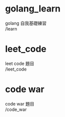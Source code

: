# golang_learn

golang 自我基礎練習
<br>
/learn

# leet_code
leet code 題目
<br>
/leet_code

# code war
code war 題目
<br>
/code_war
